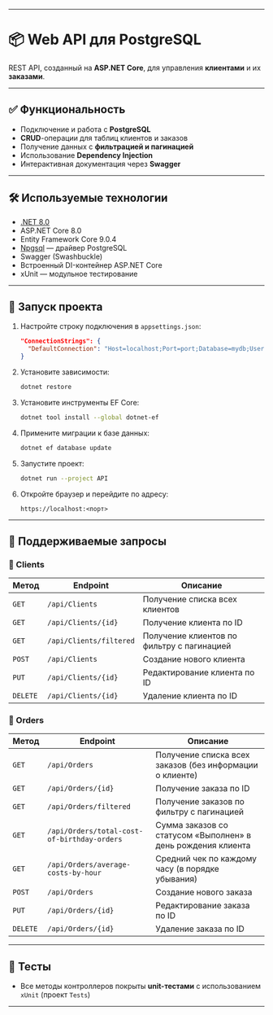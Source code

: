 
---

# 📦 Web API для PostgreSQL

REST API, созданный на **ASP.NET Core**, для управления **клиентами** и их **заказами**.

---

## ✅ Функциональность

* Подключение и работа с **PostgreSQL**
* **CRUD**-операции для таблиц клиентов и заказов
* Получение данных с **фильтрацией и пагинацией**
* Использование **Dependency Injection**
* Интерактивная документация через **Swagger**

---

## 🛠️ Используемые технологии

* [.NET 8.0](https://dotnet.microsoft.com/en-us/download/dotnet/8.0)
* ASP.NET Core 8.0
* Entity Framework Core 9.0.4
* [Npgsql](https://www.npgsql.org/) — драйвер PostgreSQL
* Swagger (Swashbuckle)
* Встроенный DI-контейнер ASP.NET Core
* xUnit — модульное тестирование

---

## 🚀 Запуск проекта

1. Настройте строку подключения в `appsettings.json`:

   ```json
   "ConnectionStrings": {
     "DefaultConnection": "Host=localhost;Port=port;Database=mydb;Username=myuser;Password=mypassword"
   }
   ```

2. Установите зависимости:

   ```bash
   dotnet restore
   ```

3. Установите инструменты EF Core:

   ```bash
   dotnet tool install --global dotnet-ef
   ```

4. Примените миграции к базе данных:

   ```bash
   dotnet ef database update
   ```

5. Запустите проект:

   ```bash
   dotnet run --project API
   ```

6. Откройте браузер и перейдите по адресу:

   ```
   https://localhost:<порт>
   ```

---

## 📡 Поддерживаемые запросы

### 🔹 Clients

| Метод    | Endpoint                | Описание                                   |
| -------- | ----------------------- | ------------------------------------------ |
| `GET`    | `/api/Clients`          | Получение списка всех клиентов             |
| `GET`    | `/api/Clients/{id}`     | Получение клиента по ID                    |
| `GET`    | `/api/Clients/filtered` | Получение клиентов по фильтру с пагинацией |
| `POST`   | `/api/Clients`          | Создание нового клиента                    |
| `PUT`    | `/api/Clients/{id}`     | Редактирование клиента по ID               |
| `DELETE` | `/api/Clients/{id}`     | Удаление клиента по ID                     |

### 🔹 Orders

| Метод    | Endpoint                                    | Описание                                                     |
| -------- | ------------------------------------------- | ------------------------------------------------------------ |
| `GET`    | `/api/Orders`                               | Получение списка всех заказов (без информации о клиенте)     |
| `GET`    | `/api/Orders/{id}`                          | Получение заказа по ID                                       |
| `GET`    | `/api/Orders/filtered`                      | Получение заказов по фильтру с пагинацией                    |
| `GET`    | `/api/Orders/total-cost-of-birthday-orders` | Сумма заказов со статусом «Выполнен» в день рождения клиента |
| `GET`    | `/api/Orders/average-costs-by-hour`         | Средний чек по каждому часу (в порядке убывания)             |
| `POST`   | `/api/Orders`                               | Создание нового заказа                                       |
| `PUT`    | `/api/Orders/{id}`                          | Редактирование заказа по ID                                  |
| `DELETE` | `/api/Orders/{id}`                          | Удаление заказа по ID                                        |

---

## 🧪 Тесты

* Все методы контроллеров покрыты **unit-тестами** с использованием `xUnit` (проект `Tests`)

---
